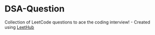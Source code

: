 # DSA-Question
Collection of LeetCode questions to ace the coding interview! - Created using [LeetHub](https://github.com/QasimWani/LeetHub)
